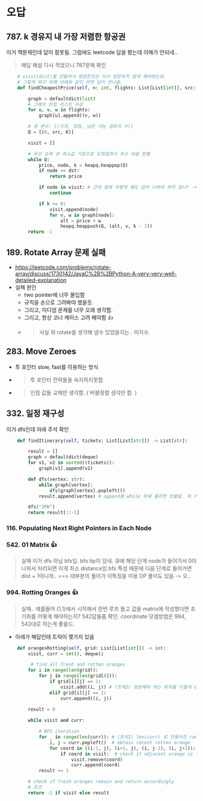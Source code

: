 # 오답

## 787. k 경유지 내 가장 저렴한 항공권

이거 책문제인데 답이 잘못됨. 그럼에도 leetcode 답을 봤는데 이해가 안되네..
> 해답 해설 다시 적었으니 787문제 확인

```python
    # visit(dist)를 만들어서 방문한곳은 다시 방문하지 않게 해야하는데.
    # 그렇게 하기 위해 아래와 같이 하면 답이 안나옴.
    def findCheapestPrice(self, n: int, flights: List[List[int]], src: int, dst: int, K: int) -> int:

        graph = defaultdict(list)
        # 그래프 인접 리스트 구성
        for u, v, w in flights:
            graph[u].append((v, w))

        # 큐 변수: [(가격, 정점, 남은 가능 경유지 수)]
        Q = [(0, src, K)]

        visit = []

        # 우선 순위 큐 최소값 기준으로 도착점까지 최소 비용 판별
        while Q:
            price, node, k = heapq.heappop(Q)
            if node == dst:
                return price

            if node in visit: # 근데 원래 이렇게 해도 답이 나와야 하지 않나? -> k의 조건 때문에 여기서는 이렇게 하면안됨
                continue

            if k >= 0:
                visit.append(node)
                for v, w in graph[node]:
                    alt = price + w
                    heapq.heappush(Q, (alt, v, k - 1))
        return -1

```

## 189. Rotate Array 문제 실패

- <https://leetcode.com/problems/rotate-array/discuss/1730142/JavaC%2B%2BPython-A-very-very-well-detailed-explanation>
- 실패 원인
  - two pointer에 너무 몰입함
  - 규칙을 손으로 그려봐야 했을듯.
  - 그리고, 미디엄 문제를 너무 오래 생각함.
  - 그리고, 항상 코너 케이스 고려 해야함 👍
  - > 사실 위 rotate를 생각해 낼수 있었을지는.. 미지수.

## 283. Move Zeroes

- 투 포인터 slow, fast를 이용하는 방식
- > 투 포인터 전략들을 숙지하지못함.
- > 인접 값들 교체만 생각함..( 버블정렬 생각만 함. )

## 332. 일정 재구성

  이거 dfs인데 아래 주석 확인

  ```python
      def findItinerary(self, tickets: List[List[str]]) -> List[str]:

          result = []
          graph = defaultdict(deque)
          for v1, v2 in sorted((tickets)):
              graph[v1].append(v2)

          def dfs(vertex: str):
              while graph[vertex]:
                  dfs(graph[vertex].popleft())
              result.append(vertex) # append를 while 위에 올리면 안풀림. 즉 이문에는 노드를 쫙펼친후 백트래킹 해가는것!

          dfs("JFK")
          return result[::-1]

  ```

### 116. Populating Next Right Pointers in Each Node

### 542. 01 Matrix 👍

> 실패
> 이거 dfs 아님 bfs임.
> bfs tip이 있네. 큐에 해당 단계 node가 들어가서 0이 나와서 처리되면 이게 최소 distance임
> bfs 특성 때문에 다음 단계로 들어가면 dist + 1이니까.. ==> 대부분의 풀이가 이특징을 이용
> DP 풀이도 있음 -> 오..

### 994. Rotting Oranges 👍

> 실패..
> 예를들어
> (1,1)에서 시작해서 한번 루프 돌고 값을 matrix에 작성했다면 초기화를 어떻게 해야하는지? 542답들좀 확인.
> coordinate 덧셈방법은 994, 542대로 하는게 좋을드.

- 아래가 해답인테 트릭이 몇가지 있음 

```python
    def orangesRotting(self, grid: List[List[int]]) -> int:
        visit, curr = set(), deque()

         # find all fresh and rotten oranges
        for i in range(len(grid)):
            for j in range(len(grid[0])):
                if grid[i][j] == 1:
                    visit.add((i, j)) # (트릭2) 방문해야 하는 위치를 이렇게 set에 넣어둠. 
                elif grid[i][j] == 2:
                    curr.append((i, j))
        
        result = 0

        while visit and curr:

            # BFS iteration
            for _ in range(len(curr)): # (트릭1) len(curr) 로 만들어진 range는 고정된 값임. curr 변경된다고 변하지 않음.
                i, j = curr.popleft()  # obtain recent rotten orange
                for coord in ((i-1, j), (i+1, j), (i, j-1), (i, j+1)): # (트릭3) 다음 진입 좌표를 이렇게 만듬
                    if coord in visit:  # check if adjacent orange is fresh
                        visit.remove(coord)
                        curr.append(coord)
            result += 1

        # check if fresh oranges remain and return accordingly
        # 조건
        return -1 if visit else result

```
